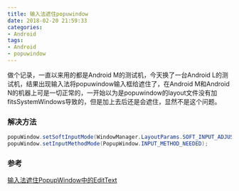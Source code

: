 ```yaml
---
title: 输入法遮住popuwindow
date: 2018-02-20 21:59:33
categories:
- Android
tags: 
- Android
- popuwindow
---
```

做个记录，一直以来用的都是Android M的测试机，今天换了一台Android L的测试机，结果出现输入法将popuwindow输入框给遮住了，在Android M和Android N的机器上可是一切正常的，一开始以为是popuwindow的layout文件没有加fitsSystemWindows导致的，但是加上去后还是会遮住，显然不是这个问题。 

### 解决方法 

```java
popuWindow.setSoftInputMode(WindowManager.LayoutParams.SOFT_INPUT_ADJUST_RESIZE | WindowManager.LayoutParams.SOFT_INPUT_STATE_HIDDEN);
popuWindow.setInputMethodMode(PopupWindow.INPUT_METHOD_NEEDED);
```


### 参考

[输入法遮住PopupWindow中的EditText ](http://bbs.csdn.net/topics/391814331)